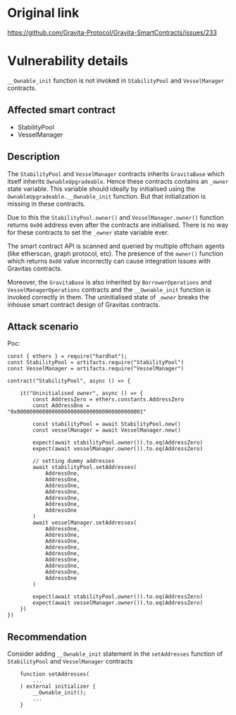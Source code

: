 # Original link
https://github.com/Gravita-Protocol/Gravita-SmartContracts/issues/233



# Vulnerability details

`__Ownable_init` function is not invoked in `StabilityPool` and `VesselManager` contracts.



## Affected smart contract

- StabilityPool
- VesselManager


## Description
The `StabilityPool` and `VesselManager` contracts inherits `GravitaBase` which itself inherits `OwnableUpgradeable`. Hence these contracts contains an `_owner` state variable. This variable should ideally by initialised using the `OwnableUpgradeable.__Ownable_init` function. But that initialization is missing in these contracts.

Due to this the `StabilityPool.owner()` and `VesselManager.owner()` function returns `0x00` address even after the contracts are initialised. There is no way for these contracts to set the `_owner` state variable ever.

The smart contract API is scanned and queried by multiple offchain agents (like etherscan, graph protocol, etc). The presence of the `owner()` function which returns `0x00` value incorrectly can cause integration issues with Gravitas contracts.

Moreover, the `GravitaBase` is also inherited by `BorrowerOperations` and `VesselManagerOperations` contracts and the `__Ownable_init` function is invoked correctly in them. The uninitialised state of `_owner` breaks the inhouse smart contract design of Gravitas contracts.

## Attack scenario
Poc:

```solidity
const { ethers } = require("hardhat");
const StabilityPool = artifacts.require("StabilityPool")
const VesselManager = artifacts.require("VesselManager")

contract("StabilityPool", async () => {

    it("Uninitialised owner", async () => {
        const AddressZero = ethers.constants.AddressZero
        const AddressOne = "0x0000000000000000000000000000000000000001"

        const stabilityPool = await StabilityPool.new()
        const vesselManager = await VesselManager.new()

        expect(await stabilityPool.owner()).to.eq(AddressZero)
        expect(await vesselManager.owner()).to.eq(AddressZero)

        // setting dummy addresses
        await stabilityPool.setAddresses(
            AddressOne,
            AddressOne,
            AddressOne,
            AddressOne,
            AddressOne,
            AddressOne,
            AddressOne
        )
        await vesselManager.setAddresses(
            AddressOne,
            AddressOne,
            AddressOne,
            AddressOne,
            AddressOne,
            AddressOne,
            AddressOne,
            AddressOne,
            AddressOne
        )

        expect(await stabilityPool.owner()).to.eq(AddressZero)
        expect(await vesselManager.owner()).to.eq(AddressZero)
    })
})
```

## Recommendation

Consider adding `__Ownable_init` statement in the `setAddresses` function of `StabilityPool` and `VesselManager` contracts

```solidity
	function setAddresses(
		...
	) external initializer {
		__Ownable_init();
		...
	}
```
